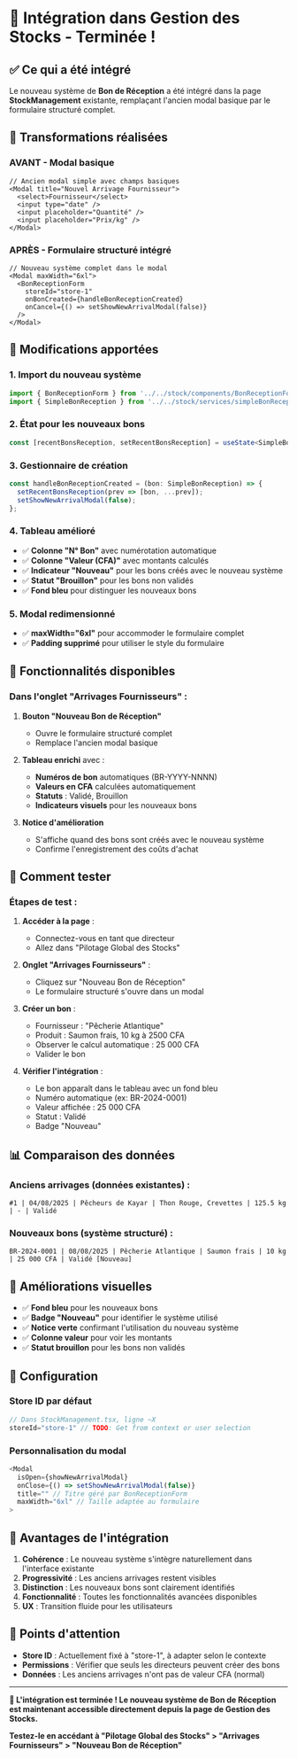 # 🎉 Intégration dans Gestion des Stocks - Terminée !

## ✅ **Ce qui a été intégré**

Le nouveau système de **Bon de Réception** a été intégré dans la page **StockManagement** existante, remplaçant l'ancien modal basique par le formulaire structuré complet.

## 🔄 **Transformations réalisées**

### **AVANT - Modal basique**
```tsx
// Ancien modal simple avec champs basiques
<Modal title="Nouvel Arrivage Fournisseur">
  <select>Fournisseur</select>
  <input type="date" />
  <input placeholder="Quantité" />
  <input placeholder="Prix/kg" />
</Modal>
```

### **APRÈS - Formulaire structuré intégré**
```tsx
// Nouveau système complet dans le modal
<Modal maxWidth="6xl">
  <BonReceptionForm
    storeId="store-1"
    onBonCreated={handleBonReceptionCreated}
    onCancel={() => setShowNewArrivalModal(false)}
  />
</Modal>
```

## 📍 **Modifications apportées**

### 1. **Import du nouveau système**
```typescript
import { BonReceptionForm } from '../../stock/components/BonReceptionForm';
import { SimpleBonReception } from '../../stock/services/simpleBonReceptionService';
```

### 2. **État pour les nouveaux bons**
```typescript
const [recentBonsReception, setRecentBonsReception] = useState<SimpleBonReception[]>([]);
```

### 3. **Gestionnaire de création**
```typescript
const handleBonReceptionCreated = (bon: SimpleBonReception) => {
  setRecentBonsReception(prev => [bon, ...prev]);
  setShowNewArrivalModal(false);
};
```

### 4. **Tableau amélioré**
- ✅ **Colonne "N° Bon"** avec numérotation automatique
- ✅ **Colonne "Valeur (CFA)"** avec montants calculés
- ✅ **Indicateur "Nouveau"** pour les bons créés avec le nouveau système
- ✅ **Statut "Brouillon"** pour les bons non validés
- ✅ **Fond bleu** pour distinguer les nouveaux bons

### 5. **Modal redimensionné**
- ✅ **maxWidth="6xl"** pour accommoder le formulaire complet
- ✅ **Padding supprimé** pour utiliser le style du formulaire

## 🎯 **Fonctionnalités disponibles**

### **Dans l'onglet "Arrivages Fournisseurs" :**

1. **Bouton "Nouveau Bon de Réception"** 
   - Ouvre le formulaire structuré complet
   - Remplace l'ancien modal basique

2. **Tableau enrichi** avec :
   - **Numéros de bon** automatiques (BR-YYYY-NNNN)
   - **Valeurs en CFA** calculées automatiquement
   - **Statuts** : Validé, Brouillon
   - **Indicateurs visuels** pour les nouveaux bons

3. **Notice d'amélioration** 
   - S'affiche quand des bons sont créés avec le nouveau système
   - Confirme l'enregistrement des coûts d'achat

## 🚀 **Comment tester**

### **Étapes de test :**

1. **Accéder à la page** : 
   - Connectez-vous en tant que directeur
   - Allez dans "Pilotage Global des Stocks"

2. **Onglet "Arrivages Fournisseurs"** :
   - Cliquez sur "Nouveau Bon de Réception"
   - Le formulaire structuré s'ouvre dans un modal

3. **Créer un bon** :
   - Fournisseur : "Pêcherie Atlantique"
   - Produit : Saumon frais, 10 kg à 2500 CFA
   - Observer le calcul automatique : 25 000 CFA
   - Valider le bon

4. **Vérifier l'intégration** :
   - Le bon apparaît dans le tableau avec un fond bleu
   - Numéro automatique (ex: BR-2024-0001)
   - Valeur affichée : 25 000 CFA
   - Statut : Validé
   - Badge "Nouveau"

## 📊 **Comparaison des données**

### **Anciens arrivages** (données existantes) :
```
#1 | 04/08/2025 | Pêcheurs de Kayar | Thon Rouge, Crevettes | 125.5 kg | - | Validé
```

### **Nouveaux bons** (système structuré) :
```
BR-2024-0001 | 08/08/2025 | Pêcherie Atlantique | Saumon frais | 10 kg | 25 000 CFA | Validé [Nouveau]
```

## 🎨 **Améliorations visuelles**

- ✅ **Fond bleu** pour les nouveaux bons
- ✅ **Badge "Nouveau"** pour identifier le système utilisé
- ✅ **Notice verte** confirmant l'utilisation du nouveau système
- ✅ **Colonne valeur** pour voir les montants
- ✅ **Statut brouillon** pour les bons non validés

## 🔧 **Configuration**

### **Store ID par défaut**
```typescript
// Dans StockManagement.tsx, ligne ~X
storeId="store-1" // TODO: Get from context or user selection
```

### **Personnalisation du modal**
```typescript
<Modal
  isOpen={showNewArrivalModal}
  onClose={() => setShowNewArrivalModal(false)}
  title="" // Titre géré par BonReceptionForm
  maxWidth="6xl" // Taille adaptée au formulaire
>
```

## 🎯 **Avantages de l'intégration**

1. **Cohérence** : Le nouveau système s'intègre naturellement dans l'interface existante
2. **Progressivité** : Les anciens arrivages restent visibles
3. **Distinction** : Les nouveaux bons sont clairement identifiés
4. **Fonctionnalité** : Toutes les fonctionnalités avancées disponibles
5. **UX** : Transition fluide pour les utilisateurs

## 🚨 **Points d'attention**

- **Store ID** : Actuellement fixé à "store-1", à adapter selon le contexte
- **Permissions** : Vérifier que seuls les directeurs peuvent créer des bons
- **Données** : Les anciens arrivages n'ont pas de valeur CFA (normal)

---

**🎉 L'intégration est terminée ! Le nouveau système de Bon de Réception est maintenant accessible directement depuis la page de Gestion des Stocks.**

**Testez-le en accédant à "Pilotage Global des Stocks" > "Arrivages Fournisseurs" > "Nouveau Bon de Réception"**